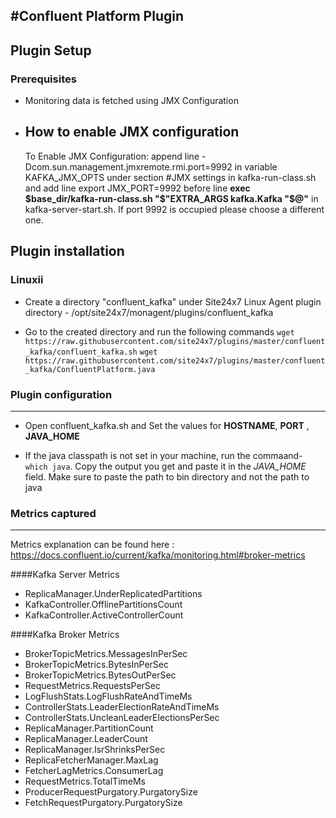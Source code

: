 #Confluent Platform Plugin
---

## Plugin Setup

### Prerequisites
* Monitoring data is fetched using JMX Configuration

* How to enable JMX configuration
    ---
    
    To Enable JMX Configuration: append line -Dcom.sun.management.jmxremote.rmi.port=9992 in variable KAFKA_JMX_OPTS under section #JMX settings in kafka-run-class.sh and add line export JMX_PORT=9992 before line **exec $base_dir/kafka-run-class.sh "$"EXTRA_ARGS kafka.Kafka "$@"** in kafka-server-start.sh. If port 9992 is occupied please choose a different one.


## Plugin installation

### Linuxii
* Create a directory "confluent_kafka" under Site24x7 Linux Agent plugin directory - /opt/site24x7/monagent/plugins/confluent_kafka

* Go to the created directory and run the following commands
    `wget https://raw.githubusercontent.com/site24x7/plugins/master/confluent_kafka/confluent_kafka.sh`
    `wget https://raw.githubusercontent.com/site24x7/plugins/master/confluent_kafka/ConfluentPlatform.java`


### Plugin configuration
---
* Open confluent_kafka.sh and Set the values for **HOSTNAME**, **PORT** , **JAVA_HOME**

* If the java classpath is not set in your machine, run the commaand- `which java`. Copy the output you get and paste it in the *JAVA_HOME* field. Make sure to paste the path to bin directory and not the path to java

### Metrics captured
---

Metrics explanation can be found here : https://docs.confluent.io/current/kafka/monitoring.html#broker-metrics

####Kafka Server Metrics
* ReplicaManager.UnderReplicatedPartitions
* KafkaController.OfflinePartitionsCount
* KafkaController.ActiveControllerCount

####Kafka Broker Metrics
* BrokerTopicMetrics.MessagesInPerSec
* BrokerTopicMetrics.BytesInPerSec
* BrokerTopicMetrics.BytesOutPerSec
* RequestMetrics.RequestsPerSec
* LogFlushStats.LogFlushRateAndTimeMs
* ControllerStats.LeaderElectionRateAndTimeMs
* ControllerStats.UncleanLeaderElectionsPerSec
* ReplicaManager.PartitionCount
* ReplicaManager.LeaderCount
* ReplicaManager.IsrShrinksPerSec
* ReplicaFetcherManager.MaxLag
* FetcherLagMetrics.ConsumerLag
* RequestMetrics.TotalTimeMs
* ProducerRequestPurgatory.PurgatorySize
* FetchRequestPurgatory.PurgatorySize
